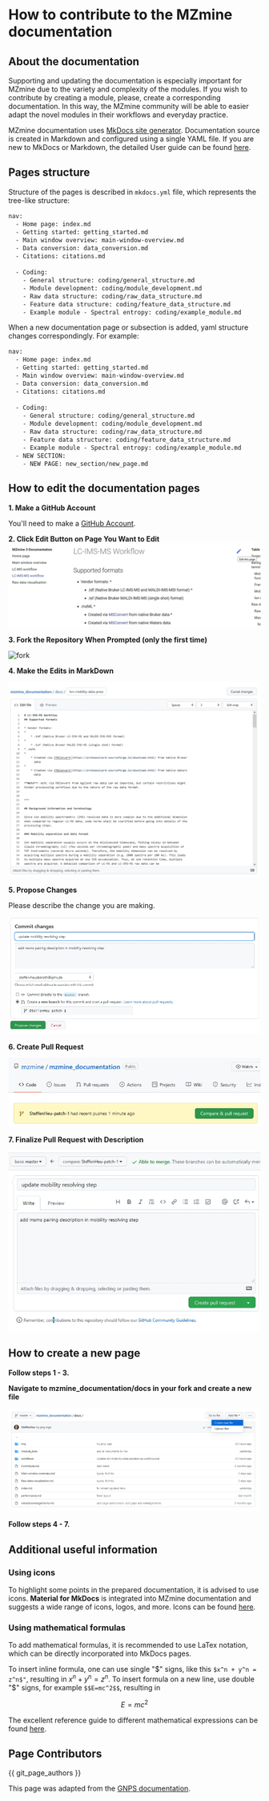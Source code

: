 # **How to contribute to the MZmine documentation** 

## **About the documentation**

Supporting and updating the documentation is especially important for MZmine due to the variety and complexity of the modules. If you wish to contribute by creating a module, please, create a corresponding documentation. In this way, the MZmine community will be able to easier adapt the novel modules in their workflows and everyday practice.

MZmine documentation uses [MkDocs site generator]("https://www.mkdocs.org/"). Documentation source is created in Markdown and configured using a single YAML file. If you are new to MkDocs or Markdown, the detailed User guide can be found [here]("https://www.mkdocs.org/user-guide/writing-your-docs/").

[//]: # (TODO Describe local installation of documentation)

## **Pages structure**

Structure of the pages is described in ```mkdocs.yml``` file, which represents the tree-like structure:

```
nav:
  - Home page: index.md
  - Getting started: getting_started.md
  - Main window overview: main-window-overview.md
  - Data conversion: data_conversion.md
  - Citations: citations.md

  - Coding:
    - General structure: coding/general_structure.md
    - Module development: coding/module_development.md
    - Raw data structure: coding/raw_data_structure.md
    - Feature data structure: coding/feature_data_structure.md
    - Example module - Spectral entropy: coding/example_module.md
```
[//]: # (yaml)
When a new documentation page or subsection is added, yaml structure changes correspondingly. For example:

```
nav:
  - Home page: index.md
  - Getting started: getting_started.md
  - Main window overview: main-window-overview.md
  - Data conversion: data_conversion.md
  - Citations: citations.md

  - Coding:
    - General structure: coding/general_structure.md
    - Module development: coding/module_development.md
    - Raw data structure: coding/raw_data_structure.md
    - Feature data structure: coding/feature_data_structure.md
    - Example module - Spectral entropy: coding/example_module.md
  - NEW SECTION:
    - NEW PAGE: new_section/new_page.md
```

## **How to edit the documentation pages**

**1. Make a GitHub Account**

You'll need to make a [GitHub Account](https://github.com/join).

**2. Click Edit Button on Page You Want to Edit**
![editbutton](img/contribute/editbutton.jpg)

**3. Fork the Repository When Prompted (only the first time)**

![fork](https://ccms-ucsd.github.io/GNPSDocumentation/img/edit-pages/fork.png)

**4. Make the Edits in MarkDown**

![img.png](img/contribute/makechanges.jpg)

**5. Propose Changes**

Please describe the change you are making.

![](img/contribute/proposechanges.jpg)

**6. Create Pull Request**

![](img/contribute/createpr.jpg)

**7. Finalize Pull Request with Description**

![](img/contribute/openpr.jpg)

## **How to create a new page**

**Follow steps 1 - 3.**

**Navigate to mzmine_documentation/docs in your fork and create a new file**

![new_file](img/contribute/newfile.jpg)

**Follow steps 4 - 7.**

## **Additional useful information**
### **Using icons**

To highlight some points in the prepared documentation, it is advised to use icons. **Material for MkDocs** is integrated into MZmine documentation and suggests a wide range of icons, logos, and more. Icons can be found [here]("https://squidfunk.github.io/mkdocs-material/reference/icons-emojis/").

[//]: # (Used icons)

[//]: # (:material-menu-open: )

[//]: # ()
[//]: # (:warning:)

[//]: # ()
[//]: # (:material-lightbulb:)

### **Using mathematical formulas**

To add mathematical formulas, it is recommended to use LaTex notation, which can be directly incorporated into MkDocs pages.

To insert inline formula, one can use single "\$" signs, like this `$x^n + y^n = z^n$"`, resulting in $x^n + y^n = z^n$. To insert formula on a new line, use double "\$" signs, for example `$$E=mc^2$$`, resulting in

$$E=mc^2$$

The excellent reference guide to different mathematical expressions can be found [here]("https://www.overleaf.com/learn").

## Page Contributors

{{ git_page_authors }}

This page was adapted from the [GNPS documentation](https://ccms-ucsd.github.io/GNPSDocumentation/gnps_community/).

